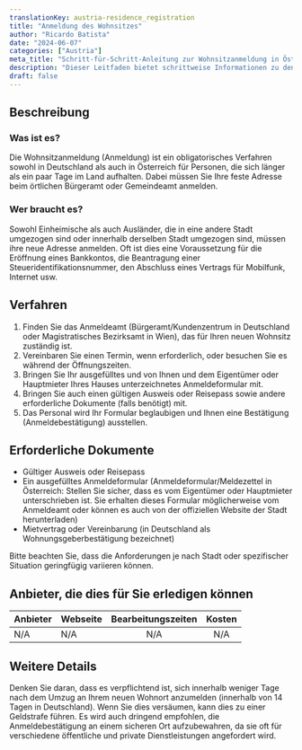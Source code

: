 ```yaml
---
translationKey: austria-residence_registration
title: "Anmeldung des Wohnsitzes"
author: "Ricardo Batista"
date: "2024-06-07"
categories: ["Austria"]
meta_title: "Schritt-für-Schritt-Anleitung zur Wohnsitzanmeldung in Österreich und Deutschland"
description: "Dieser Leitfaden bietet schrittweise Informationen zu den Anforderungen und Verfahren zur Wohnsitzanmeldung in Österreich und Deutschland."
draft: false
---
```


## Beschreibung
### Was ist es?
Die Wohnsitzanmeldung (Anmeldung) ist ein obligatorisches Verfahren sowohl in Deutschland als auch in Österreich für Personen, die sich länger als ein paar Tage im Land aufhalten. Dabei müssen Sie Ihre feste Adresse beim örtlichen Bürgeramt oder Gemeindeamt anmelden.

### Wer braucht es?
Sowohl Einheimische als auch Ausländer, die in eine andere Stadt umgezogen sind oder innerhalb derselben Stadt umgezogen sind, müssen ihre neue Adresse anmelden. Oft ist dies eine Voraussetzung für die Eröffnung eines Bankkontos, die Beantragung einer Steueridentifikationsnummer, den Abschluss eines Vertrags für Mobilfunk, Internet usw.

## Verfahren

1. Finden Sie das Anmeldeamt (Bürgeramt/Kundenzentrum in Deutschland oder Magistratisches Bezirksamt in Wien), das für Ihren neuen Wohnsitz zuständig ist.
2. Vereinbaren Sie einen Termin, wenn erforderlich, oder besuchen Sie es während der Öffnungszeiten.
3. Bringen Sie Ihr ausgefülltes und von Ihnen und dem Eigentümer oder Hauptmieter Ihres Hauses unterzeichnetes Anmeldeformular mit.
4. Bringen Sie auch einen gültigen Ausweis oder Reisepass sowie andere erforderliche Dokumente (falls benötigt) mit.
5. Das Personal wird Ihr Formular beglaubigen und Ihnen eine Bestätigung (Anmeldebestätigung) ausstellen.

## Erforderliche Dokumente

- Gültiger Ausweis oder Reisepass
- Ein ausgefülltes Anmeldeformular (Anmeldeformular/Meldezettel in Österreich: Stellen Sie sicher, dass es vom Eigentümer oder Hauptmieter unterschrieben ist. Sie erhalten dieses Formular möglicherweise vom Anmeldeamt oder können es auch von der offiziellen Website der Stadt herunterladen)
- Mietvertrag oder Vereinbarung (in Deutschland als Wohnungsgeberbestätigung bezeichnet)

Bitte beachten Sie, dass die Anforderungen je nach Stadt oder spezifischer Situation geringfügig variieren können.

## Anbieter, die dies für Sie erledigen können

| Anbieter        |     Webseite     |     Bearbeitungszeiten    |       Kosten      |
| --------------- | --------------- |  :-------------: | :-------------: |
| N/A             |  N/A            |      N/A         |       N/A       |

## Weitere Details

Denken Sie daran, dass es verpflichtend ist, sich innerhalb weniger Tage nach dem Umzug an Ihrem neuen Wohnort anzumelden (innerhalb von 14 Tagen in Deutschland). Wenn Sie dies versäumen, kann dies zu einer Geldstrafe führen. Es wird auch dringend empfohlen, die Anmeldebestätigung an einem sicheren Ort aufzubewahren, da sie oft für verschiedene öffentliche und private Dienstleistungen angefordert wird.